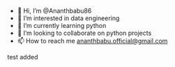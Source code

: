 - 👋 Hi, I’m @Ananthbabu86
- 👀 I’m interested in data engineering
- 🌱 I’m currently learning python
- 💞️ I’m looking to collaborate on python projects
- 📫 How to reach me ananthbabu.official@gmail.com


test added

<!---
Ananthbabu86/Ananthbabu86 is a ✨ special ✨ repository because its `README.md` (this file) appears on your GitHub profile.
You can click the Preview link to take a look at your changes.
--->
